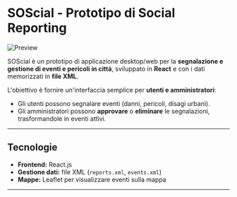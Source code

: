 # SOScial - Prototipo di Social Reporting

![Preview](./screenshots/preview.png)

SOScial è un prototipo di applicazione desktop/web per la **segnalazione e gestione di eventi e pericoli in città**, sviluppato in **React** e con i dati memorizzati in **file XML**.  

L'obiettivo è fornire un'interfaccia semplice per **utenti e amministratori**:  

- Gli utenti possono segnalare eventi (danni, pericoli, disagi urbani).  
- Gli amministratori possono **approvare** o **eliminare** le segnalazioni, trasformandole in eventi attivi.  

---

## Tecnologie

- **Frontend:** React.js  
- **Gestione dati:** file XML (`reports.xml`, `events.xml`)  
- **Mappe:** Leaflet per visualizzare eventi sulla mappa   

---
